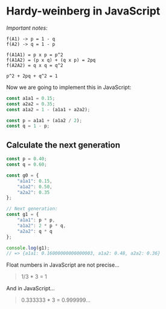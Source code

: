 # Hardy-weinberg in JavaScript

*Important notes:*

```
f(A1) -> p = 1 - q 
f(A2) -> q = 1 - p

f(A1A1) = p x p = p^2
f(A1A2) = (p x q) + (q x p) = 2pq
f(A2A2) = q x q = q^2

p^2 + 2pq + q^2 = 1
```

Now we are going to implement this in JavaScript:

```javascript
const a1a1 = 0.15;
const a2a2 = 0.35;
const a1a2 = 1 - (a1a1 + a2a2);

const p = a1a1 + (a1a2 / 2);
const q = 1 - p;
```

## Calculate the next generation

```javascript
const p = 0.40;
const q = 0.60;

const g0 = {
    "a1a1": 0.15,
    "a1a2": 0.50,
    "a2a2": 0.35
};

// Next generation:
const g1 = {
    "a1a1": p * p,
    "a1a2": 2 * p * q,
    "a2a2": q * q
};

console.log(g1); 
// => {a1a1: 0.16000000000000003, a1a2: 0.48, a2a2: 0.36}
```


Float numbers in JavaScript are not precise...

> 1/3 * 3 = 1

And in JavaScript...

> 0.333333 * 3 = 0.999999...